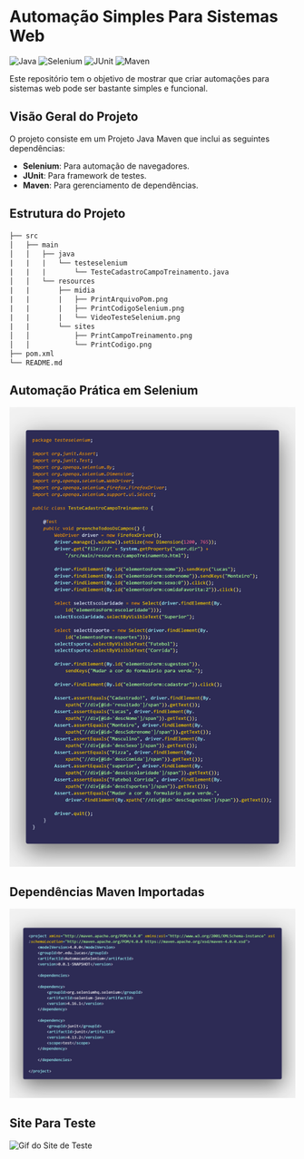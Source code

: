 # Automação Simples Para Sistemas Web

![Java](https://img.shields.io/badge/Java-ED8B00?style=for-the-badge&logo=java&logoColor=white)
![Selenium](https://img.shields.io/badge/Selenium-43B02A?style=for-the-badge&logo=selenium&logoColor=white)
![JUnit](https://img.shields.io/badge/JUnit-25A162?style=for-the-badge&logo=junit5&logoColor=white)
![Maven](https://img.shields.io/badge/Maven-C71A36?style=for-the-badge&logo=apache-maven&logoColor=white)

Este repositório tem o objetivo de mostrar que criar automações para sistemas web pode ser bastante simples e funcional.

## Visão Geral do Projeto

O projeto consiste em um Projeto Java Maven que inclui as seguintes dependências:

- **Selenium**: Para automação de navegadores.
- **JUnit**: Para framework de testes.
- **Maven**: Para gerenciamento de dependências.

## Estrutura do Projeto

```plaintext
├── src
│   ├── main
│   │   ├── java
|   |   |   └── testeselenium
|   |   |       └── TesteCadastroCampoTreinamento.java
│   │   └── resources
|   |       ├── midia
|   |       |   ├── PrintArquivoPom.png
|   |       |   ├── PrintCodigoSelenium.png
|   |       |   └── VideoTesteSelenium.png
|   |       └── sites
│   │           ├── PrintCampoTreinamento.png
│   │           └── PrintCodigo.png
├── pom.xml
└── README.md
```

## Automação Prática em Selenium

![Imagem da Automação em Selenium](src/main/resources/midia/PrintCodigoSelenium.png)

## Dependências Maven Importadas

![Imagem das Dependências Importadas](src/main/resources/midia/PrintArquivoPom.png)

## Site Para Teste

![Gif do Site de Teste](src/main/resources/midia/VideoTesteSeleniumGif.gif)